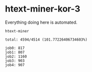 # htext-miner-kor-3

Everything doing here is automated.

```
htext-miner

total: 4594/4514 (101.77226406734603%)

job0: 817
job1: 807
job2: 1160
job3: 903
job4: 907
```